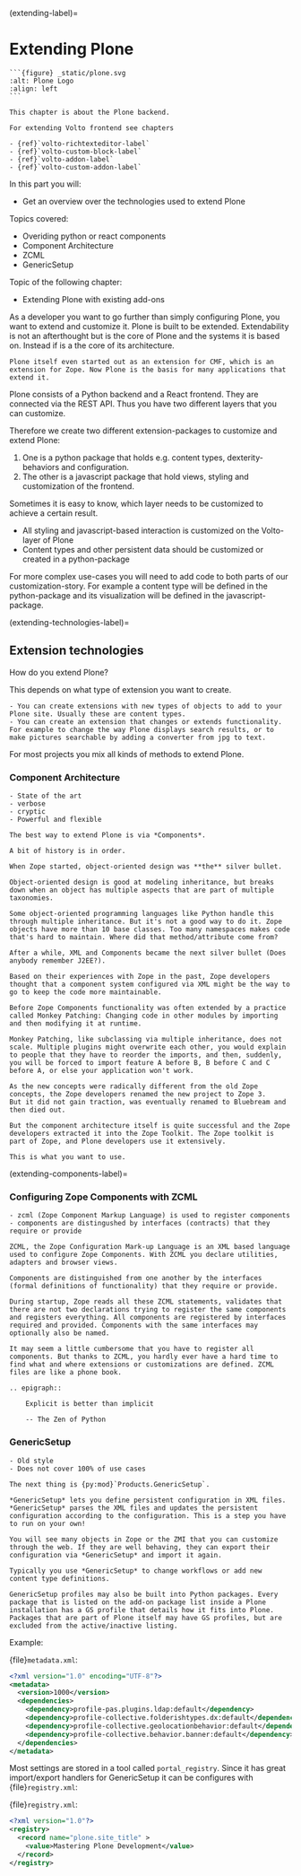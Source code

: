 (extending-label)=

# Extending Plone

````{sidebar} Classic chapter
```{figure} _static/plone.svg
:alt: Plone Logo
:align: left
```

This chapter is about the Plone backend.

For extending Volto frontend see chapters

- {ref}`volto-richtexteditor-label`
- {ref}`volto-custom-block-label`
- {ref}`volto-addon-label`
- {ref}`volto-custom-addon-label`
````

In this part you will:

- Get an overview over the technologies used to extend Plone

Topics covered:

- Overiding python or react components
- Component Architecture
- ZCML
- GenericSetup

Topic of the following chapter:

- Extending Plone with existing add-ons

As a developer you want to go further than simply configuring Plone, you want to extend and customize it.
Plone is built to be extended.
Extendability is not an afterthought but is the core of Plone and the systems it is based on.
Instead if is a the core of its architecture.

```{note}
Plone itself even started out as an extension for CMF, which is an extension for Zope. Now Plone is the basis for many applications that extend it.
```

Plone consists of a Python backend and a React frontend. They are connected via the REST API. Thus you have two different layers that you can customize.

Therefore we create two different extension-packages to customize and extend Plone:

1. One is a python package that holds e.g. content types, dexterity-behaviors and configuration.
2. The other is a javascript package that hold views, styling and customization of the frontend.

Sometimes it is easy to know, which layer needs to be customized to achieve a certain result.

- All styling and javascript-based interaction is customized on the Volto-layer of Plone
- Content types and other persistent data should be customized or created in a python-package

For more complex use-cases you will need to add code to both parts of our customization-story. For example a content type will be defined in the python-package and its visualization will be defined in the javascript-package.

(extending-technologies-label)=

## Extension technologies

How do you extend Plone?

This depends on what type of extension you want to create.

```{only} not presentation
- You can create extensions with new types of objects to add to your Plone site. Usually these are content types.
- You can create an extension that changes or extends functionality. For example to change the way Plone displays search results, or to make pictures searchable by adding a converter from jpg to text.
```

For most projects you mix all kinds of methods to extend Plone.

### Component Architecture

```{only} presentation
- State of the art
- verbose
- cryptic
- Powerful and flexible
```

```{only} not presentation
The best way to extend Plone is via *Components*.

A bit of history is in order.

When Zope started, object-oriented design was **the** silver bullet.

Object-oriented design is good at modeling inheritance, but breaks down when an object has multiple aspects that are part of multiple taxonomies.

Some object-oriented programming languages like Python handle this through multiple inheritance. But it's not a good way to do it. Zope objects have more than 10 base classes. Too many namespaces makes code that's hard to maintain. Where did that method/attribute come from?

After a while, XML and Components became the next silver bullet (Does anybody remember J2EE?).

Based on their experiences with Zope in the past, Zope developers thought that a component system configured via XML might be the way to go to keep the code more maintainable.

Before Zope Components functionality was often extended by a practice called Monkey Patching: Changing code in other modules by importing and then modifying it at runtime.

Monkey Patching, like subclassing via multiple inheritance, does not scale. Multiple plugins might overwrite each other, you would explain to people that they have to reorder the imports, and then, suddenly, you will be forced to import feature A before B, B before C and C before A, or else your application won't work.

As the new concepts were radically different from the old Zope concepts, the Zope developers renamed the new project to Zope 3.
But it did not gain traction, was eventually renamed to Bluebream and then died out.

But the component architecture itself is quite successful and the Zope developers extracted it into the Zope Toolkit. The Zope toolkit is part of Zope, and Plone developers use it extensively.

This is what you want to use.
```

(extending-components-label)=

### Configuring Zope Components with ZCML

```{only} presentation
- zcml (Zope Component Markup Language) is used to register components
- components are distingushed by interfaces (contracts) that they require or provide
```

```{only} not presentation
ZCML, the Zope Configuration Mark-up Language is an XML based language used to configure Zope Components. With ZCML you declare utilities, adapters and browser views.

Components are distinguished from one another by the interfaces (formal definitions of functionality) that they require or provide.

During startup, Zope reads all these ZCML statements, validates that there are not two declarations trying to register the same components and registers everything. All components are registered by interfaces required and provided. Components with the same interfaces may optionally also be named.

It may seem a little cumbersome that you have to register all components. But thanks to ZCML, you hardly ever have a hard time to find what and where extensions or customizations are defined. ZCML files are like a phone book.
```

```{eval-rst}
.. epigraph::

    Explicit is better than implicit

    -- The Zen of Python

```

### GenericSetup

```{only} presentation
- Old style
- Does not cover 100% of use cases
```

```{only} not presentation
The next thing is {py:mod}`Products.GenericSetup`.

*GenericSetup* lets you define persistent configuration in XML files. *GenericSetup* parses the XML files and updates the persistent configuration according to the configuration. This is a step you have to run on your own!

You will see many objects in Zope or the ZMI that you can customize through the web. If they are well behaving, they can export their configuration via *GenericSetup* and import it again.

Typically you use *GenericSetup* to change workflows or add new content type definitions.

GenericSetup profiles may also be built into Python packages. Every package that is listed on the add-on package list inside a Plone installation has a GS profile that details how it fits into Plone. Packages that are part of Plone itself may have GS profiles, but are excluded from the active/inactive listing.
```

Example:

{file}`metadata.xml`:

```xml
<?xml version="1.0" encoding="UTF-8"?>
<metadata>
  <version>1000</version>
  <dependencies>
    <dependency>profile-pas.plugins.ldap:default</dependency>
    <dependency>profile-collective.folderishtypes.dx:default</dependency>
    <dependency>profile-collective.geolocationbehavior:default</dependency>
    <dependency>profile-collective.behavior.banner:default</dependency>
  </dependencies>
</metadata>
```

Most settings are stored in a tool called `portal_registry`. Since it has great import/export handlers for GenericSetup it can be configures with {file}`registry.xml`:

{file}`registry.xml`:

```xml
<?xml version="1.0"?>
<registry>
  <record name="plone.site_title" >
    <value>Mastering Plone Development</value>
  </record>
</registry>
```
